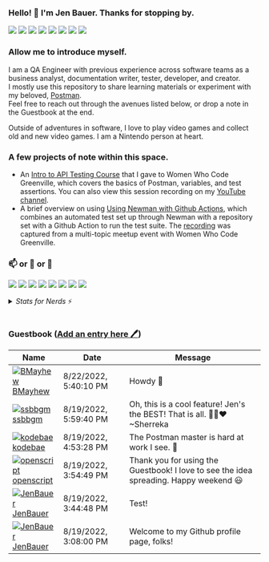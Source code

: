### Hello! 👋 I'm Jen Bauer.  Thanks for stopping by.
<p>
  <img src="https://img.shields.io/badge/-VS%20Code-23A9F2?style=flat-square&logo=Visual%20Studio%20Code&logoColor=white"/>
  <img src="https://img.shields.io/badge/-Postman-FF6C37?style=flat-square&logo=Postman&logoColor=white"/>
  <img src="https://img.shields.io/badge/-Javascript-F7DF1E?style=flat-square&logo=Javascript&logoColor=white"/>
  <img src="https://img.shields.io/badge/-Microsoft%20SQL%20Server-CC2927?style=flat-square&logo=MicrosoftSQLServer&logoColor=white"/>
  <img src="https://img.shields.io/badge/-MySQL-4479A1?style=flat-square&logo=MySQL&logoColor=white"/>
  <img src="https://img.shields.io/badge/-Jira-0052CC?style=flat-square&logo=Jira&logoColor=white"/>
  <img src="https://img.shields.io/badge/-Confluence-172B4D?style=flat-square&logo=Confluence&logoColor=white"/>
  <img src="https://img.shields.io/badge/-Notion-000000?style=flat-square&logo=Notion&logoColor=white"/>
</p>

### Allow me to introduce myself.
I am a QA Engineer with previous experience across software teams as a business analyst, documentation writer, tester, developer, and creator.  
I mostly use this repository to share learning materials or experiment with my beloved, [Postman](https://www.postman.com/).  
Feel free to reach out through the avenues listed below, or drop a note in the Guestbook at the end.

Outside of adventures in software, I love to play video games and collect old and new video games.  I am a Nintendo person at heart.

### A few projects of note within this space.
* An [Intro to API Testing Course](https://jenbauer.notion.site/Intro-to-API-Testing-Course-66f3463323d04b0e8bc53a07f48c416f) that I gave to Women Who Code Greenville, which covers the basics of Postman, variables, and test assertions.  You can also view this session recording on my [YouTube channel](https://www.youtube.com/@JenBauer).
* A brief overview on using [Using Newman with Github Actions](https://jenbauer.notion.site/Using-Newman-with-Github-Actions-8646898289fc4acd80d1239db2b85b73), which combines an automated test set up through Newman with a repository set with a Github Action to run the test suite.  The [recording](https://www.youtube.com/watch?v=amAd06F2fZU) was captured from a multi-topic meetup event with Women Who Code Greenville.

### 📫 or 💬 or 👀
<p>
  <a href="mailto:hellojenbauer@gmail.com?subject="I saw your GitHub profile and..."><img src="https://img.shields.io/badge/e‑mail-D14836.svg?style=for-the-badge&logo=GMail&logoColor=white"/></a>
  <a href="https://www.youtube.com/channel/UCkfdWDLYo08apIpgyhLxF7w"><img src="https://img.shields.io/badge/youtube-FF0000.svg?style=for-the-badge&logo=YouTube&logoColor=white"/></a>
  <a href="https://www.linkedin.com/in/thejenbauer/"><img src="https://img.shields.io/badge/linkedin-0077B5.svg?style=for-the-badge&logo=linkedin&logoColor=white"/></a>
  <a href="https://twitter.com/HelloJenBauer"><img src="https://img.shields.io/badge/twitter-1DA1F2.svg?style=for-the-badge&logo=twitter&logoColor=white"/></a>
  <a href="https://my.manualof.me/s/db6392176995a0417f9eab5b6a7d9b74"><img src="https://img.shields.io/badge/Manual%20Of%20Me-8CA1AF.svg?style=for-the-badge&logo=ReadtheDocs&logoColor=white"/></a>
  <a href="https://jenbauer.carrd.co/"><img src="https://img.shields.io/badge/Carrd-004E9F.svg?style=for-the-badge&logo=ReadtheDocs&logoColor=white"/></a>
  <a href="https://jenbauer.com/"><img src="https://img.shields.io/badge/JenBauer.com-004B8D.svg?style=for-the-badge&logo=ReadtheDocs&logoColor=white"/></a>
  <a href="https://jenbauer.notion.site/jenbauer/Jen-Bauer-s-Docs-b549164bd7394f8c9ba40edd4bdbc8fb"><img src="https://img.shields.io/badge/Notion-000000.svg?style=for-the-badge&logo=Notion&logoColor=white"/></a>
</p>

<details>
<summary><i>Stats for Nerds</i> ⚡️</summary>
<br>
<p>
  <a href="https://github.com/jenbauer/github-readme-stats"><img src="https://github-readme-stats.vercel.app/api?username=jenbauer&show_icons=true"/></a>
  <a href="https://github.com/jenbauer/github-readme-stats"><img src="https://github-readme-stats.vercel.app/api/top-langs/?username=jenbauer&layout=compact"/></a>
</p>
<img src="https://komarev.com/ghpvc/?username=jenbauer" alt="https://github.com/jenbauer" />
</details>
</br>
                                                                                         
### Guestbook ([Add an entry here 🖊️](https://github.com/jenbauer/jenbauer/issues/1#issuecomment-new))
<!-- Guestbook -->
| Name | Date | Message |
|---|---|---|
|[![BMayhew](https://avatars.githubusercontent.com/u/2488972?s=24&v=4)<br />BMayhew](https://github.com/BMayhew)|8/22/2022, 5:40:10 PM|Howdy 👋|
|[![ssbbgm](https://avatars.githubusercontent.com/u/95763898?s=24&u=c2c45c60ef941b9da3ec9e3e533125e571005767&v=4)<br />ssbbgm](https://github.com/ssbbgm)|8/19/2022, 5:59:40 PM|Oh, this is a cool feature! Jen's the BEST! That is all. ✌🏾❤️ ~Sherreka|
|[![kodebae](https://avatars.githubusercontent.com/u/24881977?s=24&u=f2470851bb03f0b4d2d9209ccc06a51f122941b9&v=4)<br />kodebae](https://github.com/kodebae)|8/19/2022, 4:53:28 PM|The Postman master is hard at work I see. 🥰|
|[![openscript](https://avatars.githubusercontent.com/u/1105080?s=24&u=0e18d30a0435f4d365a92cc7dd82b0f807ce397c&v=4)<br />openscript](https://github.com/openscript)|8/19/2022, 3:54:49 PM|Thank you for using the Guestbook! I love to see the idea spreading. Happy weekend 😃|
|[![JenBauer](https://avatars.githubusercontent.com/u/43556044?s=24&u=59e0bb58acd80023ea44d02f514ec0e5fe2928a5&v=4)<br />JenBauer](https://github.com/JenBauer)|8/19/2022, 3:44:48 PM|Test!|
|[![JenBauer](https://avatars.githubusercontent.com/u/43556044?s=24&u=59e0bb58acd80023ea44d02f514ec0e5fe2928a5&v=4)<br />JenBauer](https://github.com/JenBauer)|8/19/2022, 3:08:00 PM|Welcome to my Github profile page, folks!|
